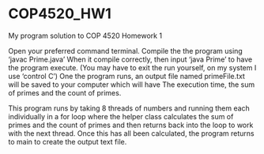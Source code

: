 # COP4520_HW1
My program solution to COP 4520 Homework 1

Open your preferred command terminal. Compile the the program using ‘javac Prime.java’
When it compile correctly, then input ‘java Prime’ to have the program execute. 
(You may have to exit the run yourself, on my system I use ‘control C’)
One the program runs, an output file named primeFile.txt will be saved to your computer which will have 
The execution time, the sum of primes and the count of primes.

This program runs by taking 8 threads of numbers and running them each individually in a for loop where the helper class  calculates the sum of primes and the count of primes and then returns back into the loop to work with the next thread. Once this has all been calculated, the program returns to main to create the output text file.
